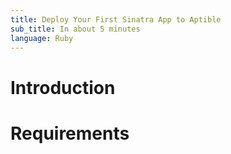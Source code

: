 ```yaml
---
title: Deploy Your First Sinatra App to Aptible
sub_title: In about 5 minutes
language: Ruby
---
```


# Introduction

# Requirements

